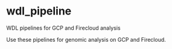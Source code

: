 # wdl_pipeline
WDL pipelines for GCP and Firecloud analysis

Use these pipelines for genomic analysis on GCP and Firecloud.
